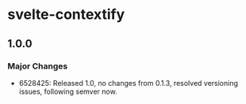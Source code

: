 # svelte-contextify

## 1.0.0

### Major Changes

- 6528425: Released 1.0, no changes from 0.1.3, resolved versioning issues, following semver now.
